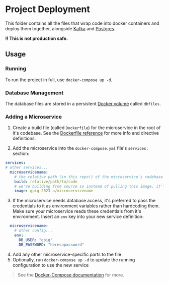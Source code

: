 # Project Deployment

This folder contains all the files that wrap code into docker containers and deploy them together, alongside [Kafka](https://kafka.apache.org/) and [Postgres](https://www.postgresql.org/).

**‼️ This is not production safe.**

## Usage

### Running

To run the project in full, use `docker-compose up -d`.

### Database Management

The database files are stored in a persistent [Docker volume](https://docs.docker.com/storage/volumes/) called `dbfiles`.

### Adding a Microservice

<!-- TODO: provide template dockerfile -->
1. Create a build file (called `Dockerfile`) for the microservice in the root of it's codebase.
  See the [Dockerfile reference](https://docs.docker.com/engine/reference/builder/) for more info and directive definitions.
 <!-- TODO: expand me -->
2. Add the microservice into the `docker-compose.yml` file's `services:` section:
```yaml
services:
# other services...
  microservicename:
    # the relative path (in this repo!) of the microservice's codebase - the folder with the Dockerfile in it
    build: relative/path/to/code
    # we're building from source so instead of pulling this image, it'll name the built one like that for convenience
    image: gpig-2023-a/microservicename
```
<!-- TODO: persistent env vars passed between containers -->
3. If the microservice needs database access, it's preferred to pass the credentials to it as environment variables rather than hardcoding them.
  Make sure your microservice reads these credentials from it's environment.
  Insert an `env` key into your new service definition:
```yaml
  microservicename:
    # other config...
    env:
      DB_USER: "gpig"
      DB_PASSWORD: "heresapassword"
```
4. Add any other microservice-specific parts to the file
5. Optionally, run `docker-compose up -d` to update the running configuration to use the new service

> See the [Docker-Compose documentation](https://docs.docker.com/compose/) for more.
